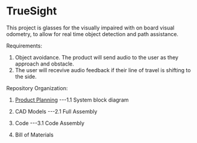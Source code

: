 # TrueSight
This project is glasses for the visually impaired with on board visual odometry, to allow for real time object detection and path assistance.

Requirements:
1. Object avoidance. The product will send audio to the user as they approach and obstacle.
2. The user will recevive audio feedback if their line of travel is shifting to the side.

Repository Organization:
1. [Product Planning](url)
---1.1 System block diagram
   
3. CAD Models
---2.1 Full Assembly
   
4. Code
---3.1 Code Assembly
   
5. Bill of Materials
